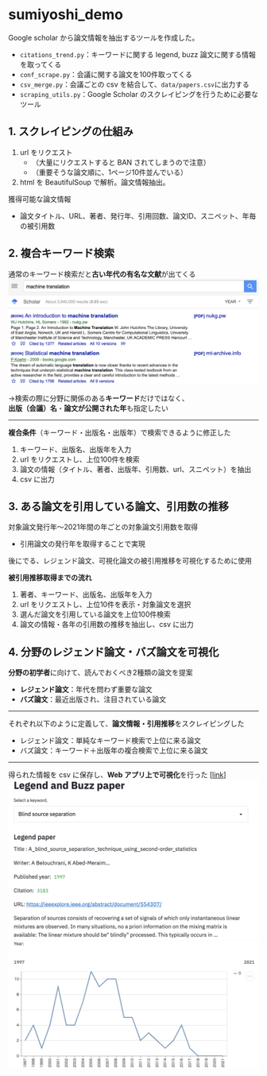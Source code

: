 # sumiyoshi\_demo
Google scholar から論文情報を抽出するツールを作成した。  
* `citations_trend.py`：キーワードに関する legend, buzz 論文に関する情報を取ってくる
* `conf_scrape.py`：会議に関する論文を100件取ってくる
* `csv_merge.py`：会議ごとの csv を結合して、`data/papers.csv`に出力する
* `scraping_utils.py`：Google Scholar のスクレイピングを行うために必要なツール

## 1. スクレイピングの仕組み
1. url をリクエスト
   * （大量にリクエストすると BAN されてしまうので注意）
   * （重要そうな論文順に、1ページ10件並んでいる）
1. html を BeautifulSoup で解析。論文情報抽出。

獲得可能な論文情報
- 論文タイトル、URL、著者、発行年、引用回数、論文ID、スニペット、年毎の被引用数

## 2. 複合キーワード検索
通常のキーワード検索だと**古い年代の有名な文献**が出てくる  
![Figure](./figures/machine-translation-only-keyword.png)

→検索の際に分野に関係のある**キーワード**だけではなく、  
**出版（会議）名**・**論文が公開された年**も指定したい  

---  

**複合条件**（キーワード・出版名・出版年）で検索できるように修正した
1. キーワード、出版名、出版年を入力
1. url をリクエストし、上位100件を検索
1. 論文の情報（タイトル、著者、出版年、引用数、url、スニペット）を抽出
1. csv に出力

## 3. ある論文を引用している論文、引用数の推移
対象論文発行年〜2021年間の年ごとの対象論文引用数を取得
- 引用論文の発行年を取得することで実現

後にでる、レジェンド論文、可視化論文の被引用推移を可視化するために使用

**被引用推移取得までの流れ**
1. 著者、キーワード、出版名、出版年を入力
1. url をリクエストし、上位10件を表示・対象論文を選択
1. 選んだ論文を引用している論文を上位100件検索
1. 論文の情報・各年の引用数の推移を抽出し、csv に出力

## 4. 分野のレジェンド論文・バズ論文を可視化
**分野の初学者**に向けて、読んでおくべき2種類の論文を提案  
- **レジェンド論文**：年代を問わず重要な論文
- **バズ論文**：最近出版され、注目されている論文

---

それぞれ以下のように定義して、**論文情報・引用推移**をスクレイピングした
- レジェンド論文：単純なキーワード検索で上位に来る論文
- バズ論文：キーワード＋出版年の複合検索で上位に来る論文

---

得られた情報を csv に保存し、**Web アプリ上で可視化**を行った [[link](https://gs-visualizer-production.herokuapp.com/)]
![Figure](./figures/legend-info.png)
![Figure](./figures/legend-citations.png)
